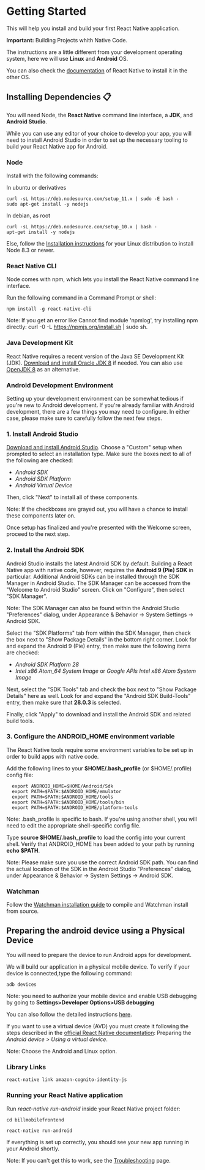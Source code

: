 # Getting Started

This will help you install and build your first React Native application.

**Important:** Building Projects whith Native Code.

The instructions are a little different from your development operating system, here we will use **Linux** and **Android** OS.

You can also check the [documentation](https://facebook.github.io/react-native/docs/getting-started.html) of React Native to install it in the other OS.

## Installing Dependencies 📋

You will need Node, the **React Native** command line interface, a **JDK**, and **Android Studio**.

While you can use any editor of your choice to develop your app, you will need to install Android Studio in order to set up the necessary tooling to build your React Native app for Android.

### Node 

Install with the following commands:

In ubuntu or derivatives
```
curl -sL https://deb.nodesource.com/setup_11.x | sudo -E bash -
sudo apt-get install -y nodejs
```

In debian, as root
```
curl -sL https://deb.nodesource.com/setup_10.x | bash -
apt-get install -y nodejs
```

Else, follow the [Installation instructions](https://nodejs.org/en/download/package-manager/) for your Linux distribution to install Node 8.3 or newer.

### React Native CLI

Node comes with npm, which lets you install the React Native command line interface.

Run the following command in a Command Prompt or shell:

```
npm install -g react-native-cli
```

Note: If you get an error like Cannot find module 'npmlog', try installing npm directly: curl -0 -L https://npmjs.org/install.sh | sudo sh.

### Java Development Kit

React Native requires a recent version of the Java SE Development Kit (JDK). [Download and install Oracle JDK 8](https://www.oracle.com/technetwork/java/javase/downloads/jdk8-downloads-2133151.html) if needed. You can also use [OpenJDK 8](http://openjdk.java.net/install/) as an alternative.

### Android Development Environment

Setting up your development environment can be somewhat tedious if you're new to Android development. If you're already familiar with Android development, there are a few things you may need to configure. In either case, please make sure to carefully follow the next few steps.

### 1. Install Android Studio

[Download and install Android Studio](https://developer.android.com/studio/). Choose a "Custom" setup when prompted to select an installation type. Make sure the boxes next to all of the following are checked:

* _Android SDK_
* _Android SDK Platform_
* _Android Virtual Device_

Then, click "Next" to install all of these components.

Note: If the checkboxes are grayed out, you will have a chance to install these components later on.

Once setup has finalized and you're presented with the Welcome screen, proceed to the next step.

### 2. Install the Android SDK

Android Studio installs the latest Android SDK by default. Building a React Native app with native code, however, requires the **Android 9 (Pie) SDK** in particular. Additional Android SDKs can be installed through the SDK Manager in Android Studio. The SDK Manager can be accessed from the "Welcome to Android Studio" screen. Click on "Configure", then select "SDK Manager".

Note: The SDK Manager can also be found within the Android Studio "Preferences" dialog, under Appearance & Behavior → System Settings → Android SDK.

Select the "SDK Platforms" tab from within the SDK Manager, then check the box next to "Show Package Details" in the bottom right corner. Look for and expand the Android 9 (Pie) entry, then make sure the following items are checked:

* _Android SDK Platform 28_
* _Intel x86 Atom_64 System Image_ or _Google APIs Intel x86 Atom System Image_

Next, select the "SDK Tools" tab and check the box next to "Show Package Details" here as well. Look for and expand the "Android SDK Build-Tools" entry, then make sure that **28.0.3** is selected.

Finally, click "Apply" to download and install the Android SDK and related build tools.

### 3. Configure the ANDROID_HOME environment variable

The React Native tools require some environment variables to be set up in order to build apps with native code.

Add the following lines to your **$HOME/.bash_profile** (or $HOME/.profile) config file:

```
  export ANDROID_HOME=$HOME/Android/Sdk
  export PATH=$PATH:$ANDROID_HOME/emulator
  export PATH=$PATH:$ANDROID_HOME/tools
  export PATH=$PATH:$ANDROID_HOME/tools/bin
  export PATH=$PATH:$ANDROID_HOME/platform-tools
```

Note: .bash_profile is specific to bash. If you're using another shell, you will need to edit the appropriate shell-specific config file.

Type **source $HOME/.bash_profile** to load the config into your current shell. Verify that ANDROID_HOME has been added to your path by running **echo $PATH**.

Note: Please make sure you use the correct Android SDK path. You can find the actual location of the SDK in the Android Studio "Preferences" dialog, under Appearance & Behavior → System Settings → Android SDK.


### Watchman

Follow the [Watchman installation guide](https://facebook.github.io/watchman/docs/install.html#buildinstall) to compile and Watchman install from source.


## Preparing the android device using a Physical Device

You will need to prepare the device to run Android apps for development.

We will build our application in a physical mobile device. To verify if your device is connected,type the following command:

```
adb devices
```
Note: you need to authorize your mobile device and enable USB debugging by going to **Settings>Developer Options>USB debugging**

You can also follow the detailed instructions [here](https://facebook.github.io/react-native/docs/running-on-device).

If you want to use a virtual device (AVD) you must create it following the steps described in the [official React Native documentation](https://facebook.github.io/react-native/docs/getting-started.html#content): Preparing the _Android device > Using a virtual device_.

Note: Choose the Android and Linux option.

### Library Links 
`react-native link amazon-cognito-identity-js`

### Running your React Native application

Run _react-native run-android_ inside your React Native project folder:

```
cd billmobilefrontend

react-native run-android
```

If everything is set up correctly, you should see your new app running in your Android shortly.

Note: If you can't get this to work, see the [Troubleshooting](https://facebook.github.io/react-native/docs/troubleshooting#content) page.
